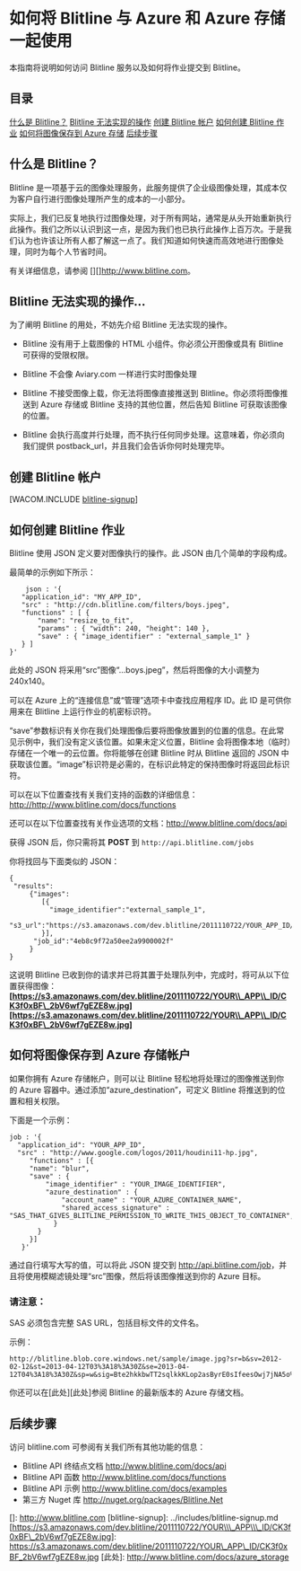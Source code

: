 <properties linkid="develop-net-how-to-guides-blitline-image-processing-service" urlDisplayName="Blitline Image Processing Service" pageTitle="How to use Blitline for image processing - Azure feature guide " metaKeywords="" description="Learn how to use the Blitline service to process images within an Azure application." metaCanonical="" services="" documentationCenter=".NET" title="How to use Blitline with Azure and Azure Storage" authors="pennij" solutions="" manager="" editor="" />

# 如何将 Blitline 与 Azure 和 Azure 存储一起使用

本指南将说明如何访问 Blitline 服务以及如何将作业提交到 Blitline。

## 目录

[什么是 Blitline？][什么是 Blitline？]
[Blitline 无法实现的操作][Blitline 无法实现的操作]
[创建 Blitline 帐户][创建 Blitline 帐户]
[如何创建 Blitline 作业][如何创建 Blitline 作业]
[如何将图像保存到 Azure 存储][如何将图像保存到 Azure 存储]
[后续步骤][后续步骤]

## <span id="whatis"></span></a>什么是 Blitline？

Blitline 是一项基于云的图像处理服务，此服务提供了企业级图像处理，其成本仅为客户自行进行图像处理所产生的成本的一小部分。

实际上，我们已反复地执行过图像处理，对于所有网站，通常是从头开始重新执行此操作。我们之所以认识到这一点，是因为我们也已执行此操作上百万次。于是我们认为也许该让所有人都了解这一点了。我们知道如何快速而高效地进行图像处理，同时为每个人节省时间。

有关详细信息，请参阅 [][]<http://www.blitline.com></a>。

## <span id="whatisnot"></span></a>Blitline 无法实现的操作...

为了阐明 Blitline 的用处，不妨先介绍 Blitline 无法实现的操作。

-   Blitline 没有用于上载图像的 HTML 小组件。你必须公开图像或具有 Blitline 可获得的受限权限。

-   Blitline 不会像 Aviary.com 一样进行实时图像处理

-   Blitline 不接受图像上载，你无法将图像直接推送到 Blitline。你必须将图像推送到 Azure 存储或 Blitline 支持的其他位置，然后告知 Blitline 可获取该图像的位置。

-   Blitline 会执行高度并行处理，而不执行任何同步处理。这意味着，你必须向我们提供 postback\_url，并且我们会告诉你何时处理完毕。

## <span id="createaccount"></span></a>创建 Blitline 帐户

[WACOM.INCLUDE [blitline-signup](../includes/blitline-signup.md)]

## <span id="createjob"></span></a>如何创建 Blitline 作业

Blitline 使用 JSON 定义要对图像执行的操作。此 JSON 由几个简单的字段构成。

最简单的示例如下所示：

        json : '{
       "application_id": "MY_APP_ID",
       "src" : "http://cdn.blitline.com/filters/boys.jpeg",
       "functions" : [ {
           "name": "resize_to_fit",
           "params" : { "width": 240, "height": 140 },
           "save" : { "image_identifier" : "external_sample_1" }
       } ]
    }'

此处的 JSON 将采用“src”图像“...boys.jpeg”，然后将图像的大小调整为 240x140。

可以在 Azure 上的“连接信息”或“管理”选项卡中查找应用程序 ID。此 ID 是可供你用来在 Blitline 上运行作业的机密标识符。

“save”参数标识有关你在我们处理图像后要将图像放置到的位置的信息。在此常见示例中，我们没有定义该位置。如果未定义位置，Blitline 会将图像本地（临时）存储在一个唯一的云位置。你将能够在创建 Blitline 时从 Blitline 返回的 JSON 中获取该位置。“image”标识符是必需的，在标识此特定的保持图像时将返回此标识符。

可以在以下位置查找有关我们支持的函数的详细信息：<http://http://www.blitline.com/docs/functions>

还可以在以下位置查找有关作业选项的文档：<http://www.blitline.com/docs/api>

获得 JSON 后，你只需将其 **POST** 到 `http://api.blitline.com/jobs`

你将找回与下面类似的 JSON：

    {
     "results":
         {"images":
            [{
              "image_identifier":"external_sample_1",
              "s3_url":"https://s3.amazonaws.com/dev.blitline/2011110722/YOUR_APP_ID/CK3f0xBF_2bV6wf7gEZE8w.jpg"
            }],
          "job_id":"4eb8c9f72a50ee2a9900002f"
         }
    }

这说明 Blitline 已收到你的请求并已将其置于处理队列中，完成时，将可从以下位置获得图像：
**[https://s3.amazonaws.com/dev.blitline/2011110722/YOUR\\_APP\\_ID/CK3f0xBF\_2bV6wf7gEZE8w.jpg][https://s3.amazonaws.com/dev.blitline/2011110722/YOUR\\_APP\\_ID/CK3f0xBF\_2bV6wf7gEZE8w.jpg]**

## <span id="saveazure"></span></a>如何将图像保存到 Azure 存储帐户

如果你拥有 Azure 存储帐户，则可以让 Blitline 轻松地将处理过的图像推送到你的 Azure 容器中。通过添加“azure\_destination”，可定义 Blitline 将推送到的位置和相关权限。

下面是一个示例：

    job : '{
      "application_id": "YOUR_APP_ID",
      "src" : "http://www.google.com/logos/2011/houdini11-hp.jpg",
         "functions" : [{
         "name": "blur",
         "save" : {
             "image_identifier" : "YOUR_IMAGE_IDENTIFIER",
             "azure_destination" : {
                 "account_name" : "YOUR_AZURE_CONTAINER_NAME",
                 "shared_access_signature" : "SAS_THAT_GIVES_BLITLINE_PERMISSION_TO_WRITE_THIS_OBJECT_TO_CONTAINER",
               }
           }
         }]
       }'

通过自行填写大写的值，可以将此 JSON 提交到 <http://api.blitline.com/job>，并且将使用模糊滤镜处理“src”图像，然后将该图像推送到你的 Azure 目标。

### 请注意：

SAS 必须包含完整 SAS URL，包括目标文件的文件名。

示例：

    http://blitline.blob.core.windows.net/sample/image.jpg?sr=b&sv=2012-02-12&st=2013-04-12T03%3A18%3A30Z&se=2013-04-12T04%3A18%3A30Z&sp=w&sig=Bte2hkkbwTT2sqlkkKLop2asByrE0sIfeesOwj7jNA5o%3D

你还可以在[此处][此处]参阅 Blitline 的最新版本的 Azure 存储文档。

## <span id="nextsteps"></span></a> 后续步骤

访问 blitline.com 可参阅有关我们所有其他功能的信息：

-   Blitline API 终结点文档 <http://www.blitline.com/docs/api>
-   Blitline API 函数 <http://www.blitline.com/docs/functions>
-   Blitline API 示例 <http://www.blitline.com/docs/examples>
-   第三方 Nuget 库 <http://nuget.org/packages/Blitline.Net>

  [什么是 Blitline？]: #whatis
  [Blitline 无法实现的操作]: #whatisnot
  [创建 Blitline 帐户]: #createaccount
  [如何创建 Blitline 作业]: #createjob
  [如何将图像保存到 Azure 存储]: #saveazure
  [后续步骤]: #nextsteps
  []: http://www.blitline.com
  [blitline-signup]: ../includes/blitline-signup.md
  [https://s3.amazonaws.com/dev.blitline/2011110722/YOUR\\\_APP\\\_ID/CK3f0xBF\_2bV6wf7gEZE8w.jpg]: https://s3.amazonaws.com/dev.blitline/2011110722/YOUR\_APP\_ID/CK3f0xBF_2bV6wf7gEZE8w.jpg
  [此处]: http://www.blitline.com/docs/azure_storage
